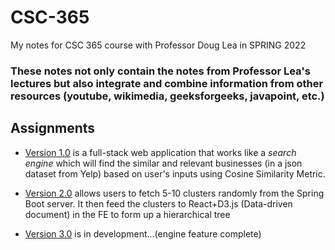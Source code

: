 # CSC-365

My notes for CSC 365 course with Professor Doug Lea in SPRING 2022


### These notes not only contain the notes from Professor Lea's lectures but also integrate and combine information from other resources (youtube, wikimedia, geeksforgeeks, javapoint, etc.)


## Assignments

 - [Version 1.0](https://github.com/lgad31vn/CSC-365-fullstack-app) is a full-stack web application that works like a *search engine* which will find the similar and relevant businesses (in a json dataset from Yelp) based on user's inputs using Cosine Similarity Metric. 
  
  - [Version 2.0](https://github.com/lgad31vn/CSC-365-fullstack-app-II) allows users to fetch 5-10 clusters randomly from the Spring Boot server. It then feed the clusters to React+D3.js (Data-driven document) in the FE to form up a hierarchical tree 

  - [Version 3.0](https://github.com/lgad31vn/CSC-365-fullstack-app-III) is in development...(engine feature complete)
